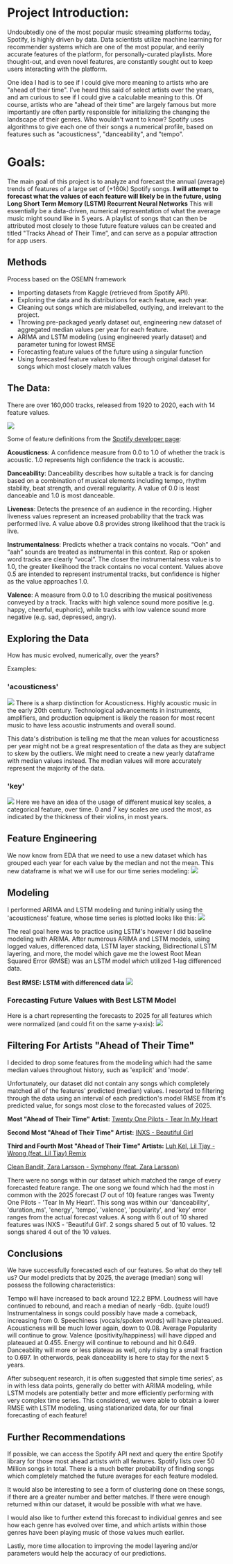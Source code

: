 # Project Introduction:
Undoubtedly one of the most popular music streaming platforms today, Spotify, is highly driven by data. Data scientists utilize machine learning for recommender systems which are one of the most popular, and eerily accurate features of the platform, for personally-curated playlists. More thought-out, and even novel features, are constantly sought out to keep users interacting with the platform. 

One idea I had is to see if I could give more meaning to artists who are "ahead of their time". I've heard this said of select artists over the years, and am curious to see if I could give a calculable meaning to this. Of course, artists who are "ahead of their time" are largely famous but more importantly are often partly responsible for initializing the changing the landscape of their genres. Who wouldn't want to know? Spotify uses algorithms to give each one of their songs a numerical profile, based on features such as "acousticness", "danceability", and "tempo".

# Goals:
The main goal of this project is to analyze and forecast the annual (average) trends of features of a large set of (+160k) Spotify songs. **I will attempt to forecast what the values of each feature will likely be in the future, using Long Short Term Memory (LSTM) Recurrent Neural Networks** This will essentially be a data-driven, numerical representation of what the average music might sound like in 5 years. A playlist of songs that can then be attributed most closely to those future feature values can be created and titled "Tracks Ahead of Their Time”, and can serve as a popular attraction for app users.

## Methods
Process based on the OSEMN framework 
* Importing datasets from Kaggle (retrieved from Spotify API).
* Exploring the data and its distributions for each feature, each year. 
* Cleaning out songs which are mislabelled, outlying, and irrelevant to the project. 
* Throwing pre-packaged yearly dataset out, engineering new dataset of aggregated median values per year for each feature.
* ARIMA and LSTM modeling (using engineered yearly dataset) and parameter tuning for lowest RMSE
* Forecasting feature values of the future using a singular function
* Using forecasted feature values to filter through original dataset for songs which most closely match values

## The Data:
There are over 160,000 tracks, released from 1920 to 2020, each with 14 feature values. 

<img src='~/../Images/all_songs head.png'>

Some of feature definitions from the [Spotify developer page](https://developer.spotify.com/documentation/web-api/reference/tracks/get-audio-features/):

**Acousticness**: A confidence measure from 0.0 to 1.0 of whether the track is acoustic. 1.0 represents high confidence the track is acoustic.

**Danceability**: Danceability describes how suitable a track is for dancing based on a combination of musical elements including tempo, rhythm stability, beat strength, and overall regularity. A value of 0.0 is least danceable and 1.0 is most danceable.

**Liveness**: Detects the presence of an audience in the recording. Higher liveness values represent an increased probability that the track was performed live. A value above 0.8 provides strong likelihood that the track is live.

**Instrumentalness**:
Predicts whether a track contains no vocals. “Ooh” and “aah” sounds are treated as instrumental in this context. Rap or spoken word tracks are clearly “vocal”. The closer the instrumentalness value is to 1.0, the greater likelihood the track contains no vocal content. Values above 0.5 are intended to represent instrumental tracks, but confidence is higher as the value approaches 1.0. 

**Valence**: A measure from 0.0 to 1.0 describing the musical positiveness conveyed by a track. Tracks with high valence sound more positive (e.g. happy, cheerful, euphoric), while tracks with low valence sound more negative (e.g. sad, depressed, angry). 


## Exploring the Data
How has music evolved, numerically, over the years?

Examples: 
### 'acousticness'
<img src='~/../Images/acousticness_boxplot.png'>
There is a sharp distinction for  Acousticness. Highly acoustic music in the early 20th century. Technological advancements in instruments, amplifiers, and production equipment is likely the reason for most recent music to have less acoustic instruments and overall sound.

This data's distribution is telling me that the mean values for acousticness per year might not be a great respresentation of the data as they are subject to skew by the outliers. We might need to create a new yearly dataframe with median values instead. The median values will more accurately represent the majority of the data.

### 'key'
<img src='~/../Images/key_violinplot.png'>
Here we have an idea of the usage of different musical key scales, a categorical feature, over time. 0 and 7 key scales are used the most, as indicated by the thickness of their violins, in most years.

## Feature Engineering
We now know from EDA that we need to use a new dataset which has grouped each year for each value by the median and not the mean. This new dataframe is what we will use for our time series modeling:
<img src='~/../Images/yearly_data.png'>

## Modeling
I performed ARIMA and LSTM modeling and tuning initially using the 'acousticness' feature, whose time series is plotted looks like this:
<img src='~/../Images/acousticness_time.png'>

The real goal here was to practice using LSTM's however I did baseline modeling with ARIMA. After numerous ARIMA and LSTM models, using logged values, differenced data, LSTM layer stacking, Bidirectional LSTM layering, and more, the model which gave me the lowest Root Mean Squared Error (RMSE) was an LSTM model which utilized 1-lag differenced data.

**Best RMSE: LSTM with differenced data**
<img src='~/../Images/best_lstm_loss_curve.png'>

### Forecasting Future Values with Best LSTM Model
Here is a chart representing the forecasts to 2025 for all features which were normalized (and could fit on the same y-axis):
<img src='~/../Images/forecasted_normalized_features.png'>

## Filtering For Artists "Ahead of Their Time"
I decided to drop some features from the modeling which had the same median values throughout history, such as 'explicit' and 'mode'.

Unfortunately, our dataset did not contain any songs which completely matched all of the features' predicted (median) values. I resorted to filtering through the data using an interval of each prediction's model RMSE from it's predicted value, for songs most close to the forecasted values of 2025.

**Most "Ahead of Their Time" Artist:** 
[Twenty One Pilots - Tear In My Heart](https://open.spotify.com/album/3cQO7jp5S9qLBoIVtbkSM1?highlight=spotify:track:3bnVBN67NBEzedqQuWrpP4)

**Second Most "Ahead of Their Time" Artist:**
[INXS - Beautiful Girl](https://open.spotify.com/album/66ocxSzZ98wk1rWNfrvU8u?highlight=spotify:track:6N81xlWzMaEYhjHry55OSI)

**Third and Fourth Most "Ahead of Their Time" Artists:**
[Luh Kel, Lil Tjay - Wrong (feat. Lil Tjay) Remix](https://open.spotify.com/album/3bt4LNUYoC2ELK8HBa7rjs?highlight=spotify:track:1Ml32gIRsMAQuUTEt8hwpZ)

[Clean Bandit, Zara Larsson - Symphony (feat. Zara Larsson)](https://open.spotify.com/album/4b13SJlne61y53KSEwuQtD?highlight=spotify:track:1x5sYLZiu9r5E43kMlt9f8)

There were no songs within our dataset which matched the range of every forecasted feature range. The one song we found which had the most in common with the 2025 forecast (7 out of 10) feature ranges was Twenty One Pilots - 'Tear In My Heart'. This song was within our 'danceability', 'duration_ms', 'energy', 'tempo', 'valence', 'popularity', and 'key' error ranges from the actual forecast values. A song with 6 out of 10 shared features was INXS - 'Beautiful Girl'. 2 songs shared 5 out of 10 values. 12 songs shared 4 out of the 10 values.

## Conclusions
We have successfully forecasted each of our features. So what do they tell us? Our model predicts that by 2025, the average (median) song will possess the following characteristics:

Tempo will have increased to back around 122.2 BPM. Loudness will have continued to rebound, and reach a median of nearly -6db. (quite loud!) Instrumentalness in songs could possibly have made a comeback, increasing from 0. Speechiness (vocals/spoken words) will have plateaued. Acousticness will be much lower again, down to 0.08. Average Popularity will continue to grow. Valence (positivity/happiness) will have dipped and plateaued at 0.455. Energy will continue to rebound and hit 0.649. Danceability will more or less plateau as well, only rising by a small fraction to 0.697. In otherwords, peak danceability is here to stay for the next 5 years. 

After subsequent research, it is often suggested that simple time series', as in with less data points, generally do better with ARIMA modeling, while LSTM models are potentially better and more efficiently performing with very complex time series. This considered, we were able to obtain a lower RMSE with LSTM modeling, using stationarized data, for our final forecasting of each feature!

## Further Recommendations

If possible, we can access the Spotify API next and query the entire Spotify library for those most ahead artists with all features. Spotify lists over 50 Million songs in total. There is a much better probability of finding songs which completely matched the future averages for each feature modeled.

It would also be interesting to see a form of clustering done on these songs, if there are a greater number and better matches. If there were enough returned within our dataset, it would be possible with what we have.

I would also like to further extend this forecast to individual genres and see how each genre has evolved over time, and which artists within those genres have been playing music of those values much earlier.

Lastly, more time allocation to improving the model layering and/or parameters would help the accuracy of our predictions.

